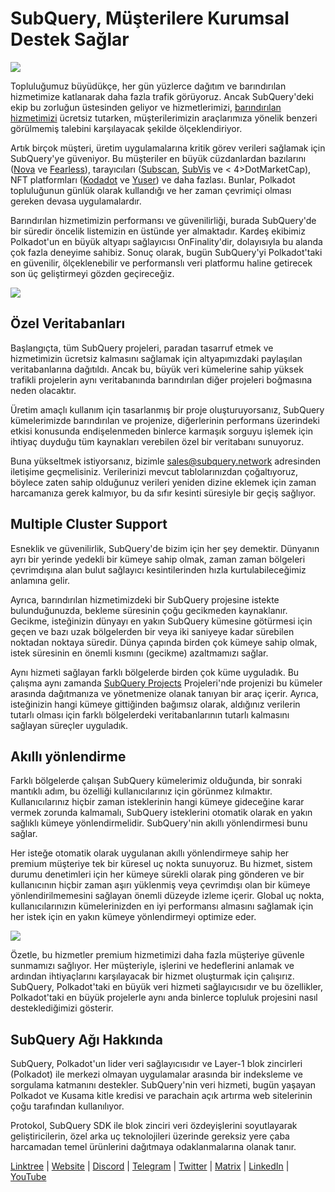 # SubQuery, Müşterilere Kurumsal Destek Sağlar

![](https://miro.medium.com/max/1400/1*z_StqAT5KeaxQLBCm-xpRQ.jpeg)

Topluluğumuz büyüdükçe, her gün yüzlerce dağıtım ve barındırılan hizmetimize katlanarak daha fazla trafik görüyoruz. Ancak SubQuery'deki ekip bu zorluğun üstesinden geliyor ve hizmetlerimizi, [barındırılan hizmetimizi](https://projects.subquery.network/) ücretsiz tutarken, müşterilerimizin araçlarımıza yönelik benzeri görülmemiş talebini karşılayacak şekilde ölçeklendiriyor.

Artık birçok müşteri, üretim uygulamalarına kritik görev verileri sağlamak için SubQuery'ye güveniyor. Bu müşteriler en büyük cüzdanlardan bazılarını ([Nova](https://novawallet.io/) ve [Fearless](https://fearlesswallet.io/)), tarayıcıları ([Subscan](https://www.subscan.io/), [SubVis](https://www.subvis.io/) ve < 4>DotMarketCap</a>), NFT platformları ([Kodadot](https://kodadot.xyz/) ve [Yuser](https://yuser.co/)) ve daha fazlası. Bunlar, Polkadot topluluğunun günlük olarak kullandığı ve her zaman çevrimiçi olması gereken devasa uygulamalardır.

Barındırılan hizmetimizin performansı ve güvenilirliği, burada SubQuery'de bir süredir öncelik listemizin en üstünde yer almaktadır. Kardeş ekibimiz Polkadot'un en büyük altyapı sağlayıcısı OnFinality'dir, dolayısıyla bu alanda çok fazla deneyime sahibiz. Sonuç olarak, bugün SubQuery'yi Polkadot'taki en güvenilir, ölçeklenebilir ve performanslı veri platformu haline getirecek son üç geliştirmeyi gözden geçireceğiz.

![](https://miro.medium.com/max/1200/1*QckhJzjQqw9czpBMRhXgXQ.gif)

## Özel Veritabanları

Başlangıçta, tüm SubQuery projeleri, paradan tasarruf etmek ve hizmetimizin ücretsiz kalmasını sağlamak için altyapımızdaki paylaşılan veritabanlarına dağıtıldı. Ancak bu, büyük veri kümelerine sahip yüksek trafikli projelerin aynı veritabanında barındırılan diğer projeleri boğmasına neden olacaktır.

Üretim amaçlı kullanım için tasarlanmış bir proje oluşturuyorsanız, SubQuery kümelerimizde barındırılan ve projenize, diğerlerinin performans üzerindeki etkisi konusunda endişelenmeden binlerce karmaşık sorguyu işlemek için ihtiyaç duyduğu tüm kaynakları verebilen özel bir veritabanı sunuyoruz.

Buna yükseltmek istiyorsanız, bizimle sales@subquery.network adresinden iletişime geçmelisiniz. Verilerinizi mevcut tablolarınızdan çoğaltıyoruz, böylece zaten sahip olduğunuz verileri yeniden dizine eklemek için zaman harcamanıza gerek kalmıyor, bu da sıfır kesinti süresiyle bir geçiş sağlıyor.

## Multiple Cluster Support

Esneklik ve güvenilirlik, SubQuery'de bizim için her şey demektir. Dünyanın ayrı bir yerinde yedekli bir kümeye sahip olmak, zaman zaman bölgeleri çevrimdışına alan bulut sağlayıcı kesintilerinden hızla kurtulabileceğimiz anlamına gelir.

Ayrıca, barındırılan hizmetimizdeki bir SubQuery projesine istekte bulunduğunuzda, bekleme süresinin çoğu gecikmeden kaynaklanır. Gecikme, isteğinizin dünyayı en yakın SubQuery kümesine götürmesi için geçen ve bazı uzak bölgelerden bir veya iki saniyeye kadar sürebilen noktadan noktaya süredir. Dünya çapında birden çok kümeye sahip olmak, istek süresinin en önemli kısmını (gecikme) azaltmamızı sağlar.

Aynı hizmeti sağlayan farklı bölgelerde birden çok küme uyguladık. Bu çalışma aynı zamanda [SubQuery Projects](https://project.subquery.network/) Projeleri'nde projenizi bu kümeler arasında dağıtmanıza ve yönetmenize olanak tanıyan bir araç içerir. Ayrıca, isteğinizin hangi kümeye gittiğinden bağımsız olarak, aldığınız verilerin tutarlı olması için farklı bölgelerdeki veritabanlarının tutarlı kalmasını sağlayan süreçler uyguladık.

## Akıllı yönlendirme

Farklı bölgelerde çalışan SubQuery kümelerimiz olduğunda, bir sonraki mantıklı adım, bu özelliği kullanıcılarınız için görünmez kılmaktır. Kullanıcılarınız hiçbir zaman isteklerinin hangi kümeye gideceğine karar vermek zorunda kalmamalı, SubQuery isteklerini otomatik olarak en yakın sağlıklı kümeye yönlendirmelidir. SubQuery'nin akıllı yönlendirmesi bunu sağlar.

Her isteğe otomatik olarak uygulanan akıllı yönlendirmeye sahip her premium müşteriye tek bir küresel uç nokta sunuyoruz. Bu hizmet, sistem durumu denetimleri için her kümeye sürekli olarak ping gönderen ve bir kullanıcının hiçbir zaman aşırı yüklenmiş veya çevrimdışı olan bir kümeye yönlendirilmemesini sağlayan önemli düzeyde izleme içerir. Global uç nokta, kullanıcılarınızın kümelerinizden en iyi performansı almasını sağlamak için her istek için en yakın kümeye yönlendirmeyi optimize eder.

![](https://miro.medium.com/max/1000/0*DNXDiABzli0et1MU)

Özetle, bu hizmetler premium hizmetimizi daha fazla müşteriye güvenle sunmamızı sağlıyor. Her müşteriyle, işlerini ve hedeflerini anlamak ve ardından ihtiyaçlarını karşılayacak bir hizmet oluşturmak için çalışırız. SubQuery, Polkadot'taki en büyük veri hizmeti sağlayıcısıdır ve bu özellikler, Polkadot'taki en büyük projelerle aynı anda binlerce topluluk projesini nasıl desteklediğimizi gösterir.

## SubQuery Ağı Hakkında

SubQuery, Polkadot'un lider veri sağlayıcısıdır ve Layer-1 blok zincirleri (Polkadot) ile merkezi olmayan uygulamalar arasında bir indeksleme ve sorgulama katmanını destekler. SubQuery'nin veri hizmeti, bugün yaşayan Polkadot ve Kusama kitle kredisi ve parachain açık artırma web sitelerinin çoğu tarafından kullanılıyor.

Protokol, SubQuery SDK ile blok zinciri veri özdeyişlerini soyutlayarak geliştiricilerin, özel arka uç teknolojileri üzerinde gereksiz yere çaba harcamadan temel ürünlerini dağıtmaya odaklanmalarına olanak tanır.

[Linktree](https://linktr.ee/subquerynetwork) | [Website](https://subquery.network/) | [Discord](https://discord.com/invite/78zg8aBSMG) | [Telegram](https://t.me/subquerynetwork) | [Twitter](https://twitter.com/subquerynetwork) | [Matrix](https://matrix.to/#/#subquery:matrix.org) | [LinkedIn](https://www.linkedin.com/company/subquery) | [YouTube](https://www.youtube.com/channel/UCi1a6NUUjegcLHDFLr7CqLw)
